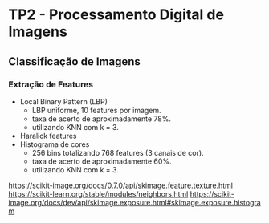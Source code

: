 # TP2 - Processamento Digital de Imagens

## Classificação de Imagens

### Extração de Features

- Local Binary Pattern (LBP)
  - LBP uniforme, 10 features por imagem.
  - taxa de acerto de aproximadamente 78%.
  - utilizando KNN com k = 3.
- Haralick features
- Histograma de cores
  - 256 bins totalizando 768 features (3 canais de cor). 
  - taxa de acerto de aproximadamente 60%.
  - utilizando KNN com k = 3.

<https://scikit-image.org/docs/0.7.0/api/skimage.feature.texture.html>
<https://scikit-learn.org/stable/modules/neighbors.html>
<https://scikit-image.org/docs/dev/api/skimage.exposure.html#skimage.exposure.histogram>